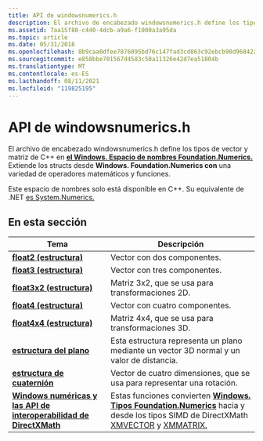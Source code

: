 ```yaml
---
title: API de windowsnumerics.h
description: El archivo de encabezado windowsnumerics.h define los tipos de vector y matriz de C++ en el Windows. Espacio de nombres Foundation.Numerics. Extiende los structs de Windows. Foundation.Numerics con una variedad de operadores matemáticos y funciones.
ms.assetid: 7aa15f80-c440-4dcb-a9a6-f1000a3a95da
ms.topic: article
ms.date: 05/31/2018
ms.openlocfilehash: 8b9caa0dfee7876095bd76c147fad3cd863c92ebcb90d96842a266a9a980f526
ms.sourcegitcommit: e858bbe701567d4583c50a11326e42d7ea51804b
ms.translationtype: MT
ms.contentlocale: es-ES
ms.lasthandoff: 08/11/2021
ms.locfileid: "119825195"
---
```

# <a name="windowsnumericsh-apis"></a>API de windowsnumerics.h

El archivo de encabezado windowsnumerics.h define los tipos de vector y matriz de C++ en [**el Windows. Espacio de nombres Foundation.Numerics.**](/uwp/api/Windows.Foundation.Numerics) Extiende los structs desde **Windows. Foundation.Numerics con** una variedad de operadores matemáticos y funciones.

Este espacio de nombres solo está disponible en C++. Su equivalente de .NET [es System.Numerics.](/dotnet/api/system.numerics?view=netframework-4.8)

## <a name="in-this-section"></a>En esta sección

| Tema | Descripción |
|-|-|
| [**float2 (estructura)**](float2-structure.md) | Vector con dos componentes. |
| [**float3 (estructura)**](float3-structure.md) | Vector con tres componentes. |
| [**float3x2 (estructura)**](float3x2-structure.md) | Matriz 3x2, que se usa para transformaciones 2D. |
| [**float4 (estructura)**](float4-structure.md) | Vector con cuatro componentes. |
| [**float4x4 (estructura)**](float4x4-structure.md) | Matriz 4x4, que se usa para transformaciones 3D. |
| [**estructura del plano**](plane-structure.md) | Esta estructura representa un plano mediante un vector 3D normal y un valor de distancia. |
| [**estructura de cuaternión**](quaternion-structure.md) | Vector de cuatro dimensiones, que se usa para representar una rotación. |
| [**Windows numéricas y las API de interoperabilidad de DirectXMath**](windows-numerics-and-directxmath-interop-apis.md) | Estas funciones convierten [**Windows. Tipos Foundation.Numerics**](/uwp/api/Windows.Foundation.Numerics) hacia y desde los tipos SIMD de DirectXMath [XMVECTOR](../dxmath/xmvector-data-type.md) y [XMMATRIX.](/windows/win32/api/directxmath/ns-directxmath-xmmatrix) |